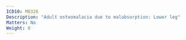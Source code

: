 ```yaml
---
ICD10: M8326
Description: "Adult osteomalacia due to malabsorption: Lower leg"
Matters: No
Weight: 0
---
```

